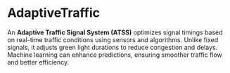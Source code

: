 # AdaptiveTraffic
An **Adaptive Traffic Signal System (ATSS)** optimizes signal timings based on real-time traffic conditions using sensors and algorithms. Unlike fixed signals, it adjusts green light durations to reduce congestion and delays. Machine learning can enhance predictions, ensuring smoother traffic flow and better efficiency.
